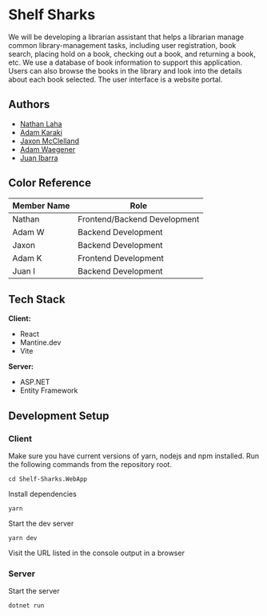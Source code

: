 # Shelf Sharks

We will be developing a librarian assistant that helps a librarian manage common
library-management tasks, including user registration, book search, placing hold on a
book, checking out a book, and returning a book, etc. We use a database
of book information to support this application. Users can also browse the books in the
library and look into the details about each book selected. The user interface is a website portal.


## Authors

- [Nathan Laha](https://github.com/nlaha)
- [Adam Karaki](https://www.github.com/AdamKaraki)
- [Jaxon McClelland](https://www.github.com/jaxon-mcclelland)
- [Adam Waegener](https://github.com/CodeAjaxDM)
- [Juan Ibarra](https://github.com/ILoveTacos25)

## Color Reference

| Member Name | Role                         |
| ----------- | -----                        |
| Nathan      | Frontend/Backend Development |
| Adam W      | Backend Development          |
| Jaxon       | Backend Development          |
| Adam K      | Frontend Development         |
| Juan I      | Backend Development          |

## Tech Stack

**Client:**

- React
- Mantine.dev
- Vite

**Server:**

- ASP.NET
- Entity Framework

## Development Setup

### Client

Make sure you have current versions of yarn, nodejs and npm installed. Run the following commands from the repository root.

    cd Shelf-Sharks.WebApp

Install dependencies

    yarn

Start the dev server

    yarn dev

Visit the URL listed in the console output in a browser

### Server

Start the server

    dotnet run
